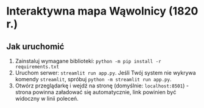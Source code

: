 # Interaktywna mapa Wąwolnicy (1820 r.)

## Jak uruchomić

1. Zainstaluj wymagane biblioteki: `python -m pip install -r requirements.txt`
2. Uruchom serwer: `streamlit run app.py`. Jeśli Twój system nie wykrywa komendy `streamlit`, spróbuj `python -m streamlit run app.py`.
3. Otwórz przeglądarkę i wejdź na stronę (domyślnie: `localhost:8501`) - strona powinna załadować się automatycznie, link powinien być widoczny w linii poleceń.
